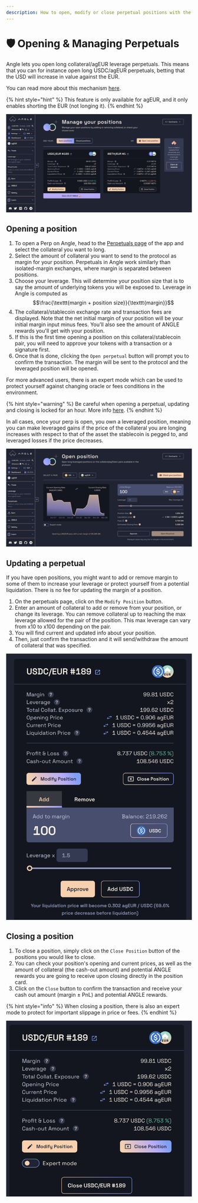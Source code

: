 ```yaml
---
description: How to open, modify or close perpetual positions with the Angle App
---
```


# 🛡 Opening & Managing Perpetuals

Angle lets you open long collateral/agEUR leverage perpetuals. This means that you can for instance open long USDC/agEUR perpetuals, betting that the USD will increase in value against the EUR.

You can read more about this mechanism [here](/core-module/hedging-agents/README.md).

{% hint style="hint" %}
This feature is only available for agEUR, and it only enables shorting the EUR (not longing it).
{% endhint %}

![Perpetuals page](/.gitbook/assets/perpetual-cards.png)

## Opening a position

1. To open a Perp on Angle, head to the [Perpetuals page](https://app.angle.money/perpetuals) of the app and select the collateral you want to long.
2. Select the amount of collateral you want to send to the protocol as margin for your position. Perpetuals in Angle work similarly than isolated-margin exchanges, where margin is separated between positions.
3. Choose your leverage. This will determine your position size that is to say the amount of underlying tokens you will be exposed to. Leverage in Angle is computed as $$\frac{\texttt{margin + position size}}{\texttt{margin}}$$
4. The collateral/stablecoin exchange rate and transaction fees are displayed. Note that the net initial margin of your position will be your initial margin input minus fees. You'll also see the amount of ANGLE rewards you'll get with your position.
5. If this is the first time opening a position on this collateral/stablecoin pair, you will need to approve your tokens with a transaction or a signature first.
6. Once that is done, clicking the `Open perpetual` button will prompt you to confirm the transaction. The margin will be sent to the protocol and the leveraged position will be opened.

For more advanced users, there is an expert mode which can be used to protect yourself against changing oracle or fees conditions in the environment.

{% hint style="warning" %}
Be careful when opening a perpetual, updating and closing is locked for an hour. More info [here](/guides/other/app-faq.md).
{% endhint %}

In all cases, once your perp is open, you own a leveraged position, meaning you can make leveraged gains if the price of the collateral you are longing increases with respect to that of the asset the stablecoin is pegged to, and leveraged losses if the price decreases.

![Perpetuals page](/.gitbook/assets/open-perpetual.png)

## Updating a perpetual

If you have open positions, you might want to add or remove margin to some of them to increase your leverage or protect yourself from a potential liquidation. There is no fee for updating the margin of a position.

1. On the perpetuals page, click on the `Modify Position` button.
2. Enter an amount of collateral to add or remove from your position, or change its leverage. You can remove collateral up to reaching the max leverage allowed for the pair of the position. This max leverage can vary from x10 to x100 depending on the pair.
3. You will find current and updated info about your position.
4. Then, just confirm the transaction and it will send/withdraw the amount of collateral that was specified.

![Add USDC perp](/.gitbook/assets/add-usdc-perp.png)

## Closing a position

1. To close a position, simply click on the `Close Position` button of the positions you would like to close.
2. You can check your position's opening and current prices, as well as the amount of collateral (the cash-out amount) and potential ANGLE rewards you are going to receive upon closing directly in the position card.
3. Click on the `Close` button to confirm the transaction and receive your cash out amount (margin ± PnL) and potential ANGLE rewards.

{% hint style="info" %}
When closing a position, there is also an expert mode to protect for important slippage in price or fees.
{% endhint %}

![Close perp](/.gitbook/assets/close-perp.png)
